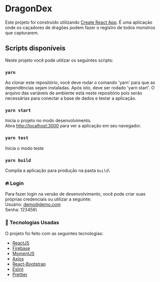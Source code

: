 # DragonDex

Este projeto foi construído utilizando [Create React App](https://github.com/facebook/create-react-app).
É uma aplicação onde os caçadores de dragões podem fazer o registro de todos monstros que capturarem.

## Scripts disponíveis

Neste projeto você pode utilizar os seguintes scripts:

### `yarn`

Ao clonar este repositório, você deve rodar o comando 'yarn' para que as dependências sejam instaladas. Após isto, deve ser rodado 'yarn start'. O arquivo das variáveis de ambiente está neste repositório pois serão necessárias para conectar a base de dados e testar a aplicação.

### `yarn start`

Inicia o projeto no modo desenvolvimento.\
Abra [http://localhost:3000](http://localhost:3000) para ver a aplicação em seu navegador.

### `yarn test`

Inicia o modo teste

### `yarn build`

Compila a aplicação para produção na pasta `build`\

### :fire: Login
Para fazer login na versão de desenvolvimento, você pode criar suas próprias credenciais ou utilizar a seguinte:\
Usuário: demo@demo.com\
Senha: 123456\

### :rocket: Tecnologias Usadas

O projeto foi feito com as seguintes tecnologias:

- [ReactJS](https://pt-br.reactjs.org/)
- [Firebase](https://firebase.google.com/?hl=pt-br)
- [MomentJS](https://momentjs.com/)
- [Axios](https://github.com/axios/axios)
- [React-Bootstrap](https://react-bootstrap.netlify.app/)
- [Eslint](https://eslint.org/)
- [Prettier](https://prettier.io/)
